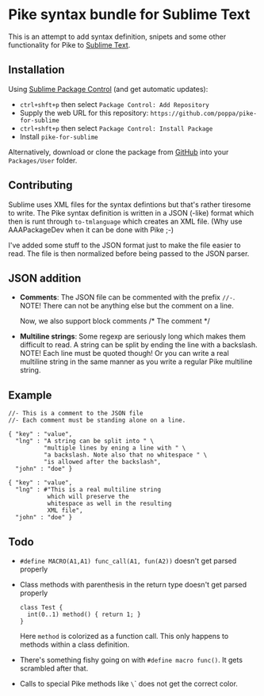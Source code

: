Pike syntax bundle for Sublime Text
===================================

This is an attempt to add syntax definition, snipets and some other
functionality for Pike to [Sublime Text](http://www.sublimetext.com/).

Installation
------------

Using [Sublime Package Control](http://wbond.net/sublime_packages/package_control) (and get automatic updates):
- `ctrl+shft+p` then select `Package Control: Add Repository`
- Supply the web URL for this repository: `https://github.com/poppa/pike-for-sublime`
- `ctrl+shft+p` then select `Package Control: Install Package`
- Install `pike-for-sublime`

Alternatively, download or clone the package from [GitHub](https://github.com/poppa/pike-for-sublime)
into your `Packages/User` folder.

Contributing
------------

Sublime uses XML files for the syntax defintions but that's rather tiresome
to write. The Pike syntax definition is written in a JSON (-like) format which
then is runt through `to-tmlanguage` which creates an XML file.
(Why use AAAPackageDev when it can be done with Pike ;-)

I've added some stuff to the JSON format just to make the file easier to read.
The file is then normalized before being passed to the JSON parser.

JSON addition
----------------

  * **Comments**: The JSON file can be commented with the prefix `//-`.<br>
    NOTE! There can not be anything else but the comment on a line.

    Now, we also support block comments /* The comment */
	
  * **Multiline strings**: Some regexp are seriously long which makes them
    difficult to read. A string can be split by ending the line with a 
    backslash. NOTE! Each line must be quoted though! Or you can write a real
    multiline string in the same manner as you write a regular Pike multiline
    string.

Example
---------------

    //- This is a comment to the JSON file
    //- Each comment must be standing alone on a line.
    
    { "key" : "value",
      "lng" : "A string can be split into " \
              "multiple lines by ening a line with " \
              "a backslash. Note also that no whitespace " \
              "is allowed after the backslash",
      "john" : "doe" }
      
    { "key" : "value",
      "lng" : #"This is a real multiline string
               which will preserve the 
               whitespace as well in the resulting
               XML file",
      "john" : "doe" }

Todo
----------------

- `#define MACRO(A1,A1) func_call(A1, fun(A2))` doesn't get parsed properly
- Class methods with parenthesis in the return type doesn't get parsed properly
  
      class Test {
        int(0..1) method() { return 1; }
      }

  Here `method` is colorized as a function call. This only happens to methods
  within a class definition.

- There's something fishy going on with `#define macro func()`. It gets 
  scrambled after that.
  
- Calls to special Pike methods like `\`[]()` does not get the correct color.

